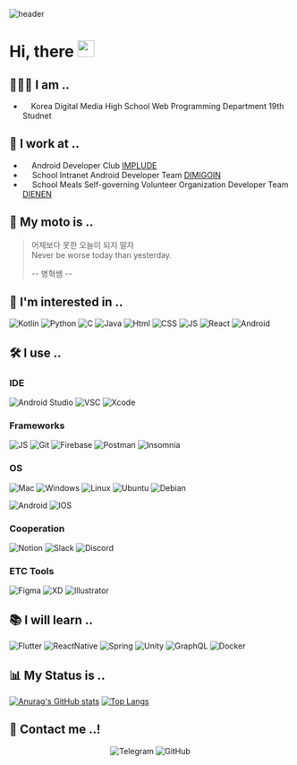 ![header](https://img.freepik.com/free-vector/realistic-beautiful-sea-view-summer-vacation-concept_1262-11902.jpg) 
# Hi, there <img src="https://raw.githubusercontent.com/MartinHeinz/MartinHeinz/master/wave.gif" width="30px">

## 🧑🏻‍💻 I am ..
*  <img src="https://dimigo.hs.kr/files/attach/xeicon/favicon.ico" width="11px"> Korea Digital Media High School Web Programming Department 19th Studnet

## 💼 I work at ..
* <img src="https://implude.com//favicon/apple-icon-57x57.png" width="12px"> Android Developer Club [IMPLUDE](https://implude.com/)
* <img src="https://dimigo.in/static/icons/favicon-96x96.png" width="13px"> School Intranet Android Developer Team [DIMIGOIN](https://github.com/dimigoin)
* <img src="https://avatars.githubusercontent.com/u/84033302" width="13px"> School Meals Self-governing Volunteer Organization Developer Team [DIENEN](https://github.com/dienen-dev)

## 📜 My moto is ..
> 어제보다 못한 오늘이 되지 말자 <br>
> Never be worse today than yesterday.
> 
> -- 병혁쌤 --

## 🥰 I'm interested in ..
<img alt="Kotlin" src="https://img.shields.io/badge/kotlin-%230095D5.svg?style=for-the-badge&logo=kotlin&logoColor=white"/> <img alt="Python" src="https://img.shields.io/badge/Python-3776AB?style=for-the-badge&logo=python&logoColor=white"/> <img alt="C" src="https://img.shields.io/badge/C-00599C?style=for-the-badge&logo=c&logoColor=white"/> <img alt="Java" src="https://img.shields.io/badge/Java-ED8B00?style=for-the-badge&logo=java&logoColor=white"/> <img alt="Html" src="https://img.shields.io/badge/HTML5-E34F26?style=for-the-badge&logo=html5&logoColor=white"/> <img alt="CSS" src="https://img.shields.io/badge/CSS3-1572B6?style=for-the-badge&logo=css3&logoColor=white"/> <img alt="JS" src="https://img.shields.io/badge/JavaScript-F7DF1E?style=for-the-badge&logo=javascript&logoColor=black"/> <img alt="React" src="https://img.shields.io/badge/React-20232A?style=for-the-badge&logo=react&logoColor=61DAFB"/> <img alt="Android" src="https://img.shields.io/badge/Android-3DDC84?style=for-the-badge&logo=android&logoColor=white"/>


## 🛠 I use ..
### IDE
<img alt="Android Studio" src="https://img.shields.io/badge/Android_Studio-3DDC84?style=for-the-badge&logo=android-studio&logoColor=white"> <img alt="VSC" src="https://img.shields.io/badge/Visual_Studio_Code-0078D4?style=for-the-badge&logo=visual%20studio%20code&logoColor=white"> <img alt="Xcode" src="https://img.shields.io/badge/Xcode-007ACC?style=for-the-badge&logo=Xcode&logoColor=white"/>

### Frameworks
<img alt="JS" src="https://img.shields.io/badge/fastapi-109989?style=for-the-badge&logo=FASTAPI&logoColor=white"/> <img alt="Git" src="https://img.shields.io/badge/Git-F05032?style=for-the-badge&logo=git&logoColor=white"/> <img alt="Firebase" src="https://img.shields.io/badge/firebase-ffca28?style=for-the-badge&logo=firebase&logoColor=black"/> <img alt="Postman" src="https://img.shields.io/badge/Postman-FF6C37?style=for-the-badge&logo=Postman&logoColor=white"/> <img alt="Insomnia" src="https://img.shields.io/badge/Insomnia-5849be?style=for-the-badge&logo=Insomnia&logoColor=white"/>

### OS
<img alt="Mac" src="https://img.shields.io/badge/MacOS-999999?style=for-the-badge&logo=apple&logoColor=white"/> <img alt="Windows" src="https://img.shields.io/badge/Windows-0078D6?style=for-the-badge&logo=windows&logoColor=white"/> <img alt="Linux" src="https://img.shields.io/badge/Linux-FCC624?style=for-the-badge&logo=linux&logoColor=black"/> <img alt="Ubuntu" src="https://img.shields.io/badge/Ubuntu-E95420?style=for-the-badge&logo=ubuntu&logoColor=white"/> <img alt="Debian" src="https://img.shields.io/badge/Debian-A81D33?style=for-the-badge&logo=debian&logoColor=white"/> 

<img alt="Android" src="https://img.shields.io/badge/Android-3DDC84?style=for-the-badge&logo=android&logoColor=white"/> <img alt="IOS" src="https://img.shields.io/badge/iOS-000000?style=for-the-badge&logo=ios&logoColor=white"/>

### Cooperation
<img alt="Notion" src="https://img.shields.io/badge/Notion-000000?style=for-the-badge&logo=notion&logoColor=white"/> <img alt="Slack" src="https://img.shields.io/badge/Slack-4A154B?style=for-the-badge&logo=slack&logoColor=white" /> <img alt="Discord" src="https://img.shields.io/badge/discord-%237289DA.svg?style=for-the-badge&logo=discord&logoColor=white"/>

### ETC Tools
<img alt="Figma" src="https://img.shields.io/badge/Figma-F24E1E?style=for-the-badge&logo=figma&logoColor=white"/> <img alt="XD" src="https://img.shields.io/badge/Adobe%20XD-FF61F6?style=for-the-badge&logo=Adobe%20XD&logoColor=white"/> <img alt="Illustrator" src="https://img.shields.io/badge/Adobe%20Illustrator-FF9A00?style=for-the-badge&logo=adobe%20illustrator&logoColor=white"/>

## 📚 I will learn ..
<img alt="Flutter" src="https://img.shields.io/badge/Flutter-02569B?style=for-the-badge&logo=flutter&logoColor=white"/> <img alt="ReactNative" src="https://img.shields.io/badge/React_Native-20232A?style=for-the-badge&logo=react&logoColor=61DAFB"/> <img alt="Spring" src="https://img.shields.io/badge/Spring-6DB33F?style=for-the-badge&logo=spring&logoColor=white"/> <img alt="Unity" src="https://img.shields.io/badge/Unity-100000?style=for-the-badge&logo=unity&logoColor=white"/> <img alt="GraphQL" src="https://img.shields.io/badge/GraphQl-E10098?style=for-the-badge&logo=graphql&logoColor=white"/> <img alt="Docker" src="https://img.shields.io/badge/Docker-2CA5E0?style=for-the-badge&logo=docker&logoColor=white"/>

## 📊 My Status is ..
[![Anurag's GitHub stats](https://github-readme-stats.vercel.app/api?username=gijuno&count_private=true&show_icons=true&bg_color=angle,4BC4E5,4BC4E5,B4DBE5,EACE97,EACE97&title_color=FFFFFF&text_color=ECF4FF&icon_color=FFFFFF)](https://github.com/anuraghazra/github-readme-stats)
[![Top Langs](https://github-readme-stats.vercel.app/api/top-langs/?username=Gijuno&langs_count=10&count_private=true&show_icons=true&bg_color=angle,4BC4E5,4BC4E5,B4DBE5,EACE97,EACE97&title_color=FFFFFF&text_color=FFFFFF&icon_color=FFFFFF&layout=compact)](https://github.com/anuraghazra/github-readme-stats)

## 📱 Contact me ..!
<p align="center">
	<img alt="Telegram" onClick="javascript:location.href='https://naver.com'" src="https://img.shields.io/badge/Telegram-2CA5E0?style=for-the-badge&logo=telegram&logoColor=white	"/>  <img alt="GitHub" src="https://img.shields.io/badge/github-%23121011.svg?style=for-the-badge&logo=github&logoColor=white"/>
	
</p>
